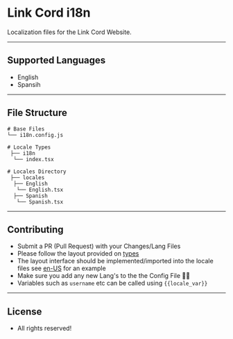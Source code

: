 # Link Cord i18n
Localization files for the Link Cord Website.

---

## Supported Languages
- English
- Spansih

---

## File Structure
```
# Base Files
└── i18n.config.js

# Locale Types
 ├── i18n
  └── index.tsx
  
# Locales Directory
 ├── locales
  ├── English
   └── English.tsx
  ├── Spanish
   └── Spanish.tsx
```

---

## Contributing 
- Submit a PR (Pull Request) with your Changes/Lang Files
- Please follow the layout provided on [types](./i18n/index.tsx)
- The layout interface should be implemented/imported into the locale files see [en-US](./i18n/en-US.tsx) for an example
- Make sure you add any new Lang's to the the Config File 👌🏻
- Variables such as `username` etc can be called using `{{locale_var}}`

---

## License
- All rights reserved! 
